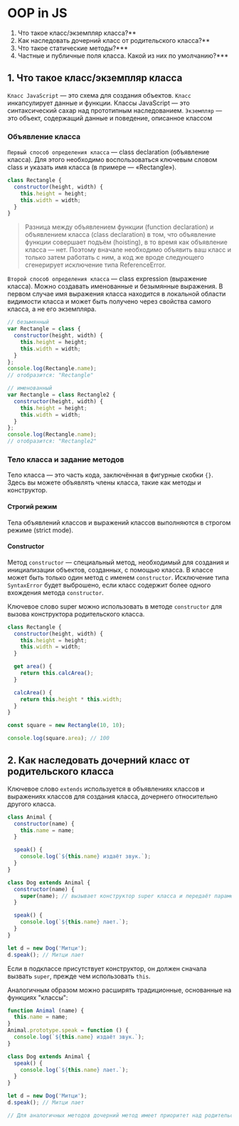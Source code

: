 # OOP in JS

1. Что такое класс/экземпляр класса?**
2. Как наследовать дочерний класс от родительского класса?**
3. Что такое статические методы?***
4. Частные и публичные поля класса. Какой из них по умолчанию?***

## 1. Что такое класс/экземпляр класса

`Класс JavaScript` — это схема для создания объектов. 
`Класс` инкапсулирует данные и функции. Классы JavaScript — это синтаксический сахар над прототипным наследованием.
`Экземпляр` — это объект, содержащий данные и поведение, описанное классом

### Объявление класса

`Первый способ определения класса` — class declaration (объявление класса). Для этого необходимо воспользоваться ключевым словом class и указать имя класса (в примере — «Rectangle»).

```javascript
class Rectangle {
  constructor(height, width) {
    this.height = height;
    this.width = width;
  }
}
```
>Разница между объявлением функции (function declaration) и объявлением класса (class declaration) в том, 
> что объявление функции совершает подъём (hoisting), в то время как объявление класса — нет. 
> Поэтому вначале необходимо объявить ваш класс и только затем работать с ним, 
> а код же вроде следующего сгенерирует исключение типа ReferenceError.

`Второй способ определения класса` — class expression (выражение класса). 
Можно создавать именованные и безымянные выражения. 
В первом случае имя выражения класса находится в локальной области видимости класса и может быть получено через свойства самого класса, а не его экземпляра.

```javascript
// безымянный
var Rectangle = class {
  constructor(height, width) {
    this.height = height;
    this.width = width;
  }
};
console.log(Rectangle.name);
// отобразится: "Rectangle"

// именованный
var Rectangle = class Rectangle2 {
  constructor(height, width) {
    this.height = height;
    this.width = width;
  }
};
console.log(Rectangle.name);
// отобразится: "Rectangle2"
```

### Тело класса и задание методов
Тело класса — это часть кода, заключённая в фигурные скобки `{}`. Здесь вы можете объявлять члены класса, такие как методы и конструктор.

#### Строгий режим
Тела объявлений классов и выражений классов выполняются в строгом режиме (strict mode).

#### Constructor
Метод `constructor` — специальный метод, необходимый для создания и инициализации объектов, 
созданных, с помощью класса. В классе может быть только один метод с именем `constructor`. 
Исключение типа `SyntaxError` будет выброшено, если класс содержит более одного вхождения метода `constructor`.

Ключевое слово super можно использовать в методе `constructor` для вызова конструктора родительского класса.

```javascript
class Rectangle {
  constructor(height, width) {
    this.height = height;
    this.width = width;
  }

  get area() {
    return this.calcArea();
  }

  calcArea() {
    return this.height * this.width;
  }
}

const square = new Rectangle(10, 10);

console.log(square.area); // 100
```

## 2. Как наследовать дочерний класс от родительского класса

Ключевое слово `extends` используется в объявлениях классов и выражениях классов для создания класса, дочернего относительно другого класса.

```javascript
class Animal {
  constructor(name) {
    this.name = name;
  }

  speak() {
    console.log(`${this.name} издаёт звук.`);
  }
}

class Dog extends Animal {
  constructor(name) {
    super(name); // вызывает конструктор super класса и передаёт параметр name
  }

  speak() {
    console.log(`${this.name} лает.`);
  }
}

let d = new Dog('Митци');
d.speak(); // Митци лает
```
Если в подклассе присутствует конструктор, он должен сначала вызвать `super`, прежде чем использовать `this`.

Аналогичным образом можно расширять традиционные, основанные на функциях "классы":

```javascript
function Animal (name) {
  this.name = name;
}
Animal.prototype.speak = function () {
  console.log(`${this.name} издаёт звук.`);
}

class Dog extends Animal {
  speak() {
    console.log(`${this.name} лает.`);
  }
}

let d = new Dog('Митци');
d.speak(); // Митци лает

// Для аналогичных методов дочерний метод имеет приоритет над родительским.
```
